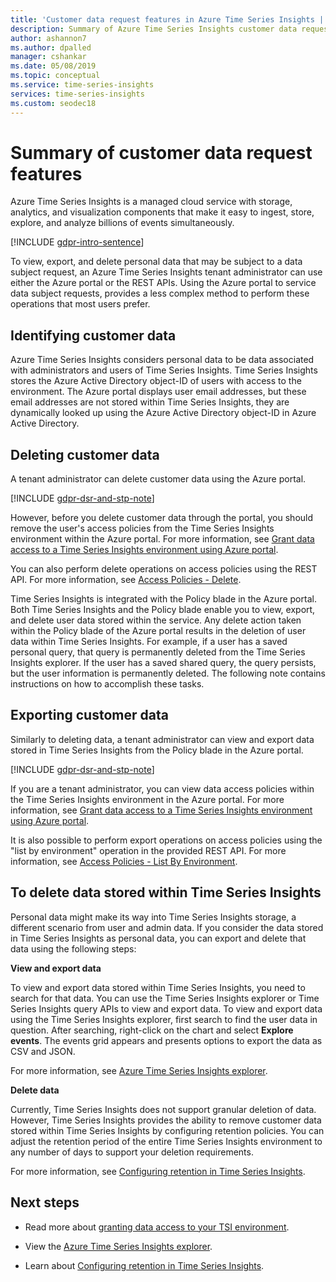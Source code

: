```yaml
---
title: 'Customer data request features​ in Azure Time Series Insights | Microsoft Docs'
description: Summary of Azure Time Series Insights customer data request features.
author: ashannon7
ms.author: dpalled
manager: cshankar
ms.date: 05/08/2019
ms.topic: conceptual
ms.service: time-series-insights
services: time-series-insights
ms.custom: seodec18
---
```


# Summary of customer data request features

Azure Time Series Insights is a managed cloud service with storage, analytics, and visualization components that make it easy to ingest, store, explore, and analyze billions of events simultaneously.

[!INCLUDE [gdpr-intro-sentence](../../includes/gdpr-intro-sentence.md)]

To view, export, and delete personal data that may be subject to a data subject request, an Azure Time Series Insights tenant administrator can use either the Azure portal or the REST APIs. Using the Azure  portal to service data subject requests, provides a less complex method to perform these operations that most users prefer.

## Identifying customer data

Azure Time Series Insights considers personal data to be data associated with administrators and users of Time Series Insights. Time Series Insights stores the Azure Active Directory object-ID of users with access to the environment. The Azure portal displays user email addresses, but these email addresses are not stored within Time Series Insights, they are dynamically looked up using the Azure Active Directory object-ID in Azure Active Directory.

## Deleting customer data

A tenant administrator can delete customer data using the Azure portal.

[!INCLUDE [gdpr-dsr-and-stp-note](../../includes/gdpr-dsr-and-stp-note.md)]

However, before you delete customer data through the portal, you should remove the user's access policies from the Time Series Insights environment within the Azure portal. For more information, see [Grant data access to a Time Series Insights environment using Azure portal](time-series-insights-data-access.md).

You can also perform delete operations on access policies using the REST API. For more information, see [Access Policies - Delete](https://docs.microsoft.com/rest/api/time-series-insights/management/accesspolicies/delete).

Time Series Insights is integrated with the Policy blade in the Azure portal. Both Time Series Insights and the Policy blade enable you to view, export, and delete user data stored within the service. Any delete action taken within the Policy blade of the Azure portal results in the deletion of user data within Time Series Insights. For example, if a user has a saved personal query, that query is permanently deleted from the Time Series Insights explorer. If the user has a saved shared query, the query persists, but the user information is permanently deleted. The following note contains instructions on how to accomplish these tasks.

## Exporting customer data

Similarly to deleting data, a tenant administrator can view and export data stored in Time Series Insights from the Policy blade in the Azure portal.

[!INCLUDE [gdpr-dsr-and-stp-note](../../includes/gdpr-dsr-and-stp-note.md)]

If you are a tenant administrator, you can view data access policies within the Time Series Insights environment in the Azure portal. For more information, see [Grant data access to a Time Series Insights environment using Azure portal](time-series-insights-data-access.md).

It is also possible to perform export operations on access policies using the "list by environment" operation in the provided REST API. For more information, see [Access Policies - List By Environment](https://docs.microsoft.com/rest/api/time-series-insights/management/accesspolicies/listbyenvironment).

## To delete data stored within Time Series Insights

Personal data might make its way into Time Series Insights storage, a different scenario from user and admin data. If you consider the data stored in Time Series Insights as personal data, you can export and delete that data using the following steps:

**View and export data**

To view and export data stored within Time Series Insights, you need to search for that data. You can use the Time Series Insights explorer or Time Series Insights query APIs to view and export data. To view and export data using the Time Series Insights explorer, first search to find the user data in question. After searching, right-click on the chart and select **Explore events**. The events grid appears and presents options to export the data as CSV and JSON.

For more information, see [Azure Time Series Insights explorer](time-series-insights-explorer.md).

**Delete data**

Currently, Time Series Insights does not support granular deletion of data. However, Time Series Insights provides the ability to remove customer data stored within Time Series Insights by configuring retention policies. You can adjust the retention period of the entire Time Series Insights environment to any number of days to support your deletion requirements.

For more information, see [Configuring retention in Time Series Insights](time-series-insights-how-to-configure-retention.md).

## Next steps

* Read more about [granting data access to your TSI environment](./time-series-insights-data-access.md).

* View the [Azure Time Series Insights explorer](time-series-insights-explorer.md).

* Learn about [Configuring retention in Time Series Insights](time-series-insights-how-to-configure-retention.md).